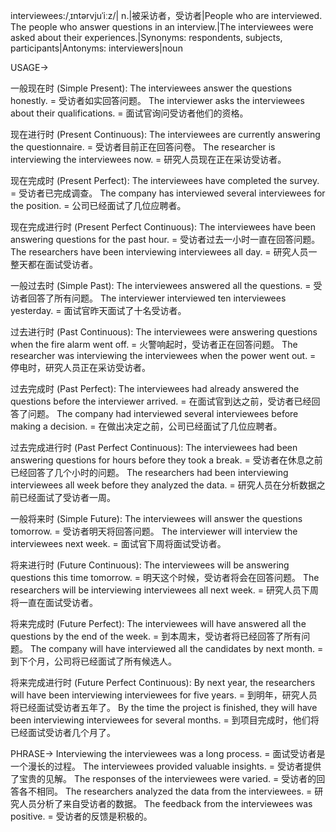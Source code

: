 interviewees:/ˌɪntərvjuˈiːz/| n.|被采访者，受访者|People who are interviewed.  The people who answer questions in an interview.|The interviewees were asked about their experiences.|Synonyms: respondents, subjects, participants|Antonyms: interviewers|noun

USAGE->

一般现在时 (Simple Present):
The interviewees answer the questions honestly. =  受访者如实回答问题。
The interviewer asks the interviewees about their qualifications. = 面试官询问受访者他们的资格。

现在进行时 (Present Continuous):
The interviewees are currently answering the questionnaire. = 受访者目前正在回答问卷。
The researcher is interviewing the interviewees now. = 研究人员现在正在采访受访者。

现在完成时 (Present Perfect):
The interviewees have completed the survey. = 受访者已完成调查。
The company has interviewed several interviewees for the position. = 公司已经面试了几位应聘者。

现在完成进行时 (Present Perfect Continuous):
The interviewees have been answering questions for the past hour. = 受访者过去一小时一直在回答问题。
The researchers have been interviewing interviewees all day. = 研究人员一整天都在面试受访者。

一般过去时 (Simple Past):
The interviewees answered all the questions. = 受访者回答了所有问题。
The interviewer interviewed ten interviewees yesterday. = 面试官昨天面试了十名受访者。

过去进行时 (Past Continuous):
The interviewees were answering questions when the fire alarm went off. = 火警响起时，受访者正在回答问题。
The researcher was interviewing the interviewees when the power went out. =  停电时，研究人员正在采访受访者。

过去完成时 (Past Perfect):
The interviewees had already answered the questions before the interviewer arrived. = 在面试官到达之前，受访者已经回答了问题。
The company had interviewed several interviewees before making a decision. = 在做出决定之前，公司已经面试了几位应聘者。

过去完成进行时 (Past Perfect Continuous):
The interviewees had been answering questions for hours before they took a break. = 受访者在休息之前已经回答了几个小时的问题。
The researchers had been interviewing interviewees all week before they analyzed the data. = 研究人员在分析数据之前已经面试了受访者一周。

一般将来时 (Simple Future):
The interviewees will answer the questions tomorrow. = 受访者明天将回答问题。
The interviewer will interview the interviewees next week. = 面试官下周将面试受访者。

将来进行时 (Future Continuous):
The interviewees will be answering questions this time tomorrow. = 明天这个时候，受访者将会在回答问题。
The researchers will be interviewing interviewees all next week. = 研究人员下周将一直在面试受访者。

将来完成时 (Future Perfect):
The interviewees will have answered all the questions by the end of the week. = 到本周末，受访者将已经回答了所有问题。
The company will have interviewed all the candidates by next month. = 到下个月，公司将已经面试了所有候选人。

将来完成进行时 (Future Perfect Continuous):
By next year, the researchers will have been interviewing interviewees for five years. = 到明年，研究人员将已经面试受访者五年了。
By the time the project is finished, they will have been interviewing interviewees for several months. = 到项目完成时，他们将已经面试受访者几个月了。


PHRASE->
Interviewing the interviewees was a long process. = 面试受访者是一个漫长的过程。
The interviewees provided valuable insights. = 受访者提供了宝贵的见解。
The responses of the interviewees were varied. = 受访者的回答各不相同。
The researchers analyzed the data from the interviewees. = 研究人员分析了来自受访者的数据。
The feedback from the interviewees was positive. =  受访者的反馈是积极的。
